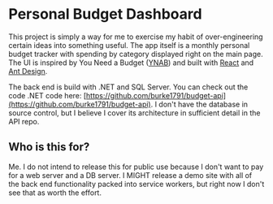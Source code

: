 # Personal Budget Dashboard

This project is simply a way for me to exercise my habit of over-engineering certain ideas into something useful. The app itself is a monthly personal budget tracker with spending by category displayed right on the main page. The UI is inspired by You Need a Budget ([YNAB](https://www.youneedabudget.com/)) and built with [React](https://reactjs.org) and [Ant Design](https://ant.design).

The back end is build with .NET and SQL Server. You can check out the code .NET code here: [https://github.com/burke1791/budget-api](https://github.com/burke1791/budget-api). I don't have the database in source control, but I believe I cover its architecture in sufficient detail in the API repo.

## Who is this for?

Me. I do not intend to release this for public use because I don't want to pay for a web server and a DB server. I MIGHT release a demo site with all of the back end functionality packed into service workers, but right now I don't see that as worth the effort.